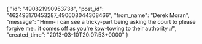  {
   "id": "490821990953738",
   "post_id": "462493170453287_490608044308466",
   "from_name": "Derek Moran",
   "message": "Hmm- i can see a tricky-part being asking the court to please forgive me.. it comes off as you're kow-towing to their authority :/",
   "created_time": "2013-03-10T20:07:53+0000"
 }
